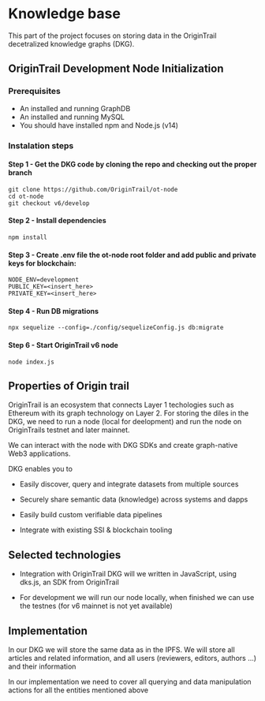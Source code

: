 # Knowledge base

This part of the project focuses on storing data in the OriginTrail decetralized knowledge graphs (DKG).

## OriginTrail Development Node Initialization

### Prerequisites

* An installed and running GraphDB
* An installed and running MySQL
* You should have installed npm and Node.js (v14)

### Instalation steps

#### Step 1 - Get the DKG code by cloning the  repo and checking out the proper branch
```
git clone https://github.com/OriginTrail/ot-node
cd ot-node
git checkout v6/develop
```

#### Step 2 - Install dependencies

```
npm install
```

#### Step 3 - Create .env file the ot-node root folder and add public and private keys for blockchain:

```
NODE_ENV=development
PUBLIC_KEY=<insert_here>
PRIVATE_KEY=<insert_here>
```

#### Step 4 - Run DB migrations

```
npx sequelize --config=./config/sequelizeConfig.js db:migrate
```

#### Step 6 - Start OriginTrail v6 node
```
node index.js
```

## Properties of Origin trail

OriginTrail is an ecosystem that connects Layer 1 techologies such as Ethereum with its graph technology on Layer 2. For storing the diles in the DKG, we need to run a node (local for deelopment) and run the node on OriginTrails testnet and later mainnet.

We can interact with the node with DKG SDKs and create graph-native Web3 applications.

DKG enables you to 

* Easily discover, query and integrate datasets from multiple sources

* Securely share semantic data (knowledge) across systems and dapps

* Easily build custom verifiable data pipelines

* Integrate with existing SSI & blockchain tooling

## Selected technologies

* Integration with OriginTrail DKG will we written in JavaScript, using dks.js, an SDK from OriginTrail

* For development we will run our node locally, when finished we can use the testnes (for v6 mainnet is not yet available)

## Implementation

In our DKG we will store the same data as in the IPFS. We will store all articles and related information, and all users (reviewers, editors, authors ...) and their information

In our implementation we need to cover all querying and data manipulation actions for all the entities mentioned above

